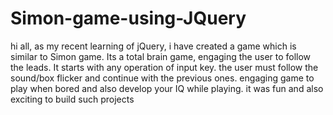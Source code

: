 # Simon-game-using-JQuery
hi all, as my recent learning of jQuery, i have created a game which is similar to Simon game. Its a total brain game, engaging the user to follow the leads. 
It starts with any operation of input key. 
the user must follow the sound/box flicker and continue with the previous ones.
engaging game to play when bored and also develop your IQ while playing. 
it was fun and also exciting to build such projects
